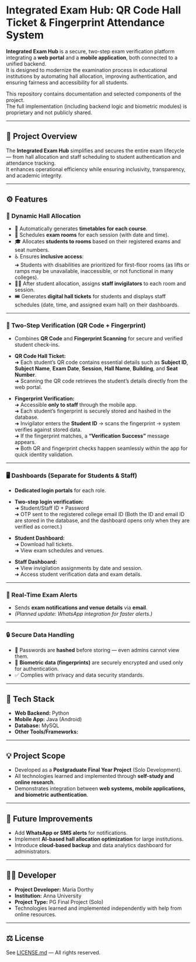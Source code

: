 # Integrated Exam Hub: QR Code Hall Ticket & Fingerprint Attendance System

**Integrated Exam Hub** is a secure, two-step exam verification platform integrating a **web portal** and a **mobile application**, both connected to a unified backend.  
It is designed to modernize the examination process in educational institutions by automating hall allocation, improving authentication, and ensuring fairness and accessibility for all students.

This repository contains documentation and selected components of the project.  
The full implementation (including backend logic and biometric modules) is proprietary and not publicly shared.

---

## 🔹 Project Overview
The **Integrated Exam Hub** simplifies and secures the entire exam lifecycle — from hall allocation and staff scheduling to student authentication and attendance tracking.  
It enhances operational efficiency while ensuring inclusivity, transparency, and academic integrity.

---

## ⚙️ Features

### 🧮 Dynamic Hall Allocation
- 📅 Automatically generates **timetables for each course**.  
- 🏫 Schedules **exam rooms** for each session (with date and time).  
- 🎓 Allocates **students to rooms** based on their registered exams and seat numbers.  
- ♿ Ensures **inclusive access**:  
      ➜ Students with disabilities are prioritized for first-floor rooms (as lifts or ramps may be unavailable, inaccessible, or not functional in many colleges).  
- 👩‍🏫 After student allocation, assigns **staff invigilators** to each room and session.  
- 🎟️ Generates **digital hall tickets** for students and displays staff schedules (date, time, and assigned exam hall) on their dashboards.

---

### 🔐 Two-Step Verification (QR Code + Fingerprint)
- Combines **QR Code** and **Fingerprint Scanning** for secure and verified student check-ins.  

- **QR Code Hall Ticket:**  
  ➜ Each student’s QR code contains essential details such as **Subject ID**, **Subject Name**, **Exam Date**, **Session**, **Hall Name**, **Building**, and **Seat Number**.  
  ➜ Scanning the QR code retrieves the student’s details directly from the web portal.  

- **Fingerprint Verification:**  
  ➜ Accessible **only to staff** through the mobile app.  
  ➜ Each student’s fingerprint is securely stored and hashed in the database.  
  ➜ Invigilator enters the **Student ID** → scans the fingerprint → system verifies against stored data.  
  ➜ If the fingerprint matches, a **“Verification Success”** message appears.  
  ➜ Both QR and fingerprint checks happen seamlessly within the app for quick identity validation.

---

### 🖥️ Dashboards (Separate for Students & Staff)
- **Dedicated login portals** for each role.  
- **Two-step login verification:**  
  ➜ Student/Staff ID + Password  
  ➜ OTP sent to the registered college email ID (Both the ID and email ID are stored in the database, and the dashboard opens only when they are verified as correct.)
  
- **Student Dashboard:**  
  ➜ Download hall tickets.  
  ➜ View exam schedules and venues.  

- **Staff Dashboard:**  
  ➜ View invigilation assignments by date and session.  
  ➜ Access student verification data and exam details.

---

### 🔔 Real-Time Exam Alerts
- Sends **exam notifications and venue details** via **email**.  
- *(Planned update: WhatsApp integration for faster alerts.)*

---

### 🔒 Secure Data Handling
- 🔑 Passwords are **hashed** before storing — even admins cannot view them.  
- 🧬 **Biometric data (fingerprints)** are securely encrypted and used only for authentication.  
- ✅ Complies with privacy and data security standards.

---

## 🧱 Tech Stack
- **Web Backend:** Python  
- **Mobile App:** Java (Android)  
- **Database:** MySQL  
- **Other Tools/Frameworks:** 

---

## 💡 Project Scope
- Developed as a **Postgraduate Final Year Project** (Solo Development).  
- All technologies learned and implemented through **self-study and online research**.  
- Demonstrates integration between **web systems, mobile applications, and biometric authentication**.

---

## 🚀 Future Improvements
- Add **WhatsApp or SMS alerts** for notifications.  
- Implement **AI-based hall allocation optimization** for large institutions.  
- Introduce **cloud-based backup** and data analytics dashboard for administrators.

---

## 🧑‍💻 Developer
- **Project Developer:** Maria Dorthy   
- **Institution:** Anna University 
- **Project Type:** PG Final Project (Solo)  
- Technologies learned and implemented independently with help from online resources.

---
## ⚖️ License
See [LICENSE.md](LICENSE.md) — All rights reserved.
